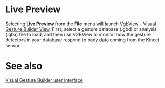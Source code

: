 Live Preview  
============  

Selecting **Live Preview** from the **File** menu will launch [VgbView - Visual Gesture Builder View](../../VgbView_Visual_Gesture.md). First, select a gesture database (.gbd) or analysis (.gba) file to load, and then use VGBView to monitor how the gesture detectors in your database respond to body data coming from the Kinect sensor.  

<span id="ID4EW"></span>

See also  
========  

[Visual Gesture Builder user interface](../User_Interface.md)  
 [](O:!tools.k4w_nui_tools_vgbview)  



<!--Please do not edit the data in the comment block below.-->
<!--
TOCTitle : Live Preview
RLTitle : Live Preview
KeywordA : O:Microsoft.Kinect.tools.k4w_livepreview_vgb
KeywordA : 8dc1dfea-5a4c-3efb-8de1-d473dd9a938c
KeywordK : Live Preview
AssetID : 8dc1dfea-5a4c-3efb-8de1-d473dd9a938c
Locale : en-us
CommunityContent : 1
TopicType : kbOrient
DocSet : K4Wv2
ProjType : K4Wv2Proj
Technology : Kinect for Windows
Product : Kinect for Windows SDK v2
productversion : 20
-->
